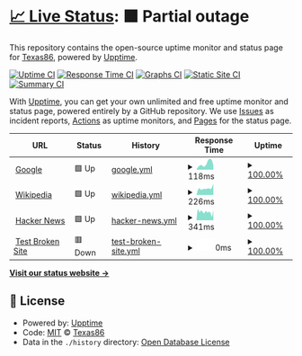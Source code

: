 # [📈 Live Status](https://Texas86.github.io/upptime): <!--live status--> **🟧 Partial outage**

This repository contains the open-source uptime monitor and status page for [Texas86](https://Texas86.github.io/upptime), powered by [Upptime](https://github.com/upptime/upptime).

[![Uptime CI](https://github.com/Texas86/upptime/workflows/Uptime%20CI/badge.svg)](https://github.com/Texas86/upptime/actions?query=workflow%3A%22Uptime+CI%22)
[![Response Time CI](https://github.com/Texas86/upptime/workflows/Response%20Time%20CI/badge.svg)](https://github.com/Texas86/upptime/actions?query=workflow%3A%22Response+Time+CI%22)
[![Graphs CI](https://github.com/Texas86/upptime/workflows/Graphs%20CI/badge.svg)](https://github.com/Texas86/upptime/actions?query=workflow%3A%22Graphs+CI%22)
[![Static Site CI](https://github.com/Texas86/upptime/workflows/Static%20Site%20CI/badge.svg)](https://github.com/Texas86/upptime/actions?query=workflow%3A%22Static+Site+CI%22)
[![Summary CI](https://github.com/Texas86/upptime/workflows/Summary%20CI/badge.svg)](https://github.com/Texas86/upptime/actions?query=workflow%3A%22Summary+CI%22)

With [Upptime](https://upptime.js.org), you can get your own unlimited and free uptime monitor and status page, powered entirely by a GitHub repository. We use [Issues](https://github.com/Texas86/upptime/issues) as incident reports, [Actions](https://github.com/Texas86/upptime/actions) as uptime monitors, and [Pages](https://Texas86.github.io/upptime) for the status page.

<!--start: status pages-->
<!-- This summary is generated by Upptime (https://github.com/upptime/upptime) -->
<!-- Do not edit this manually, your changes will be overwritten -->
<!-- prettier-ignore -->
| URL | Status | History | Response Time | Uptime |
| --- | ------ | ------- | ------------- | ------ |
| <img alt="" src="https://icons.duckduckgo.com/ip3/www.google.com.ico" height="13"> [Google](https://www.google.com) | 🟩 Up | [google.yml](https://github.com/Texas86/upptime/commits/HEAD/history/google.yml) | <details><summary><img alt="Response time graph" src="./graphs/google/response-time-week.png" height="20"> 118ms</summary><br><a href="https://Texas86.github.io/upptime/history/google"><img alt="Response time 112" src="https://img.shields.io/endpoint?url=https%3A%2F%2Fraw.githubusercontent.com%2FTexas86%2Fupptime%2FHEAD%2Fapi%2Fgoogle%2Fresponse-time.json"></a><br><a href="https://Texas86.github.io/upptime/history/google"><img alt="24-hour response time 170" src="https://img.shields.io/endpoint?url=https%3A%2F%2Fraw.githubusercontent.com%2FTexas86%2Fupptime%2FHEAD%2Fapi%2Fgoogle%2Fresponse-time-day.json"></a><br><a href="https://Texas86.github.io/upptime/history/google"><img alt="7-day response time 118" src="https://img.shields.io/endpoint?url=https%3A%2F%2Fraw.githubusercontent.com%2FTexas86%2Fupptime%2FHEAD%2Fapi%2Fgoogle%2Fresponse-time-week.json"></a><br><a href="https://Texas86.github.io/upptime/history/google"><img alt="30-day response time 113" src="https://img.shields.io/endpoint?url=https%3A%2F%2Fraw.githubusercontent.com%2FTexas86%2Fupptime%2FHEAD%2Fapi%2Fgoogle%2Fresponse-time-month.json"></a><br><a href="https://Texas86.github.io/upptime/history/google"><img alt="1-year response time 112" src="https://img.shields.io/endpoint?url=https%3A%2F%2Fraw.githubusercontent.com%2FTexas86%2Fupptime%2FHEAD%2Fapi%2Fgoogle%2Fresponse-time-year.json"></a></details> | <details><summary><a href="https://Texas86.github.io/upptime/history/google">100.00%</a></summary><a href="https://Texas86.github.io/upptime/history/google"><img alt="All-time uptime 100.00%" src="https://img.shields.io/endpoint?url=https%3A%2F%2Fraw.githubusercontent.com%2FTexas86%2Fupptime%2FHEAD%2Fapi%2Fgoogle%2Fuptime.json"></a><br><a href="https://Texas86.github.io/upptime/history/google"><img alt="24-hour uptime 100.00%" src="https://img.shields.io/endpoint?url=https%3A%2F%2Fraw.githubusercontent.com%2FTexas86%2Fupptime%2FHEAD%2Fapi%2Fgoogle%2Fuptime-day.json"></a><br><a href="https://Texas86.github.io/upptime/history/google"><img alt="7-day uptime 100.00%" src="https://img.shields.io/endpoint?url=https%3A%2F%2Fraw.githubusercontent.com%2FTexas86%2Fupptime%2FHEAD%2Fapi%2Fgoogle%2Fuptime-week.json"></a><br><a href="https://Texas86.github.io/upptime/history/google"><img alt="30-day uptime 100.00%" src="https://img.shields.io/endpoint?url=https%3A%2F%2Fraw.githubusercontent.com%2FTexas86%2Fupptime%2FHEAD%2Fapi%2Fgoogle%2Fuptime-month.json"></a><br><a href="https://Texas86.github.io/upptime/history/google"><img alt="1-year uptime 99.99%" src="https://img.shields.io/endpoint?url=https%3A%2F%2Fraw.githubusercontent.com%2FTexas86%2Fupptime%2FHEAD%2Fapi%2Fgoogle%2Fuptime-year.json"></a></details>
| <img alt="" src="https://icons.duckduckgo.com/ip3/en.wikipedia.org.ico" height="13"> [Wikipedia](https://en.wikipedia.org) | 🟩 Up | [wikipedia.yml](https://github.com/Texas86/upptime/commits/HEAD/history/wikipedia.yml) | <details><summary><img alt="Response time graph" src="./graphs/wikipedia/response-time-week.png" height="20"> 226ms</summary><br><a href="https://Texas86.github.io/upptime/history/wikipedia"><img alt="Response time 215" src="https://img.shields.io/endpoint?url=https%3A%2F%2Fraw.githubusercontent.com%2FTexas86%2Fupptime%2FHEAD%2Fapi%2Fwikipedia%2Fresponse-time.json"></a><br><a href="https://Texas86.github.io/upptime/history/wikipedia"><img alt="24-hour response time 330" src="https://img.shields.io/endpoint?url=https%3A%2F%2Fraw.githubusercontent.com%2FTexas86%2Fupptime%2FHEAD%2Fapi%2Fwikipedia%2Fresponse-time-day.json"></a><br><a href="https://Texas86.github.io/upptime/history/wikipedia"><img alt="7-day response time 226" src="https://img.shields.io/endpoint?url=https%3A%2F%2Fraw.githubusercontent.com%2FTexas86%2Fupptime%2FHEAD%2Fapi%2Fwikipedia%2Fresponse-time-week.json"></a><br><a href="https://Texas86.github.io/upptime/history/wikipedia"><img alt="30-day response time 211" src="https://img.shields.io/endpoint?url=https%3A%2F%2Fraw.githubusercontent.com%2FTexas86%2Fupptime%2FHEAD%2Fapi%2Fwikipedia%2Fresponse-time-month.json"></a><br><a href="https://Texas86.github.io/upptime/history/wikipedia"><img alt="1-year response time 218" src="https://img.shields.io/endpoint?url=https%3A%2F%2Fraw.githubusercontent.com%2FTexas86%2Fupptime%2FHEAD%2Fapi%2Fwikipedia%2Fresponse-time-year.json"></a></details> | <details><summary><a href="https://Texas86.github.io/upptime/history/wikipedia">100.00%</a></summary><a href="https://Texas86.github.io/upptime/history/wikipedia"><img alt="All-time uptime 100.00%" src="https://img.shields.io/endpoint?url=https%3A%2F%2Fraw.githubusercontent.com%2FTexas86%2Fupptime%2FHEAD%2Fapi%2Fwikipedia%2Fuptime.json"></a><br><a href="https://Texas86.github.io/upptime/history/wikipedia"><img alt="24-hour uptime 100.00%" src="https://img.shields.io/endpoint?url=https%3A%2F%2Fraw.githubusercontent.com%2FTexas86%2Fupptime%2FHEAD%2Fapi%2Fwikipedia%2Fuptime-day.json"></a><br><a href="https://Texas86.github.io/upptime/history/wikipedia"><img alt="7-day uptime 100.00%" src="https://img.shields.io/endpoint?url=https%3A%2F%2Fraw.githubusercontent.com%2FTexas86%2Fupptime%2FHEAD%2Fapi%2Fwikipedia%2Fuptime-week.json"></a><br><a href="https://Texas86.github.io/upptime/history/wikipedia"><img alt="30-day uptime 100.00%" src="https://img.shields.io/endpoint?url=https%3A%2F%2Fraw.githubusercontent.com%2FTexas86%2Fupptime%2FHEAD%2Fapi%2Fwikipedia%2Fuptime-month.json"></a><br><a href="https://Texas86.github.io/upptime/history/wikipedia"><img alt="1-year uptime 100.00%" src="https://img.shields.io/endpoint?url=https%3A%2F%2Fraw.githubusercontent.com%2FTexas86%2Fupptime%2FHEAD%2Fapi%2Fwikipedia%2Fuptime-year.json"></a></details>
| <img alt="" src="https://icons.duckduckgo.com/ip3/news.ycombinator.com.ico" height="13"> [Hacker News](https://news.ycombinator.com) | 🟩 Up | [hacker-news.yml](https://github.com/Texas86/upptime/commits/HEAD/history/hacker-news.yml) | <details><summary><img alt="Response time graph" src="./graphs/hacker-news/response-time-week.png" height="20"> 341ms</summary><br><a href="https://Texas86.github.io/upptime/history/hacker-news"><img alt="Response time 306" src="https://img.shields.io/endpoint?url=https%3A%2F%2Fraw.githubusercontent.com%2FTexas86%2Fupptime%2FHEAD%2Fapi%2Fhacker-news%2Fresponse-time.json"></a><br><a href="https://Texas86.github.io/upptime/history/hacker-news"><img alt="24-hour response time 297" src="https://img.shields.io/endpoint?url=https%3A%2F%2Fraw.githubusercontent.com%2FTexas86%2Fupptime%2FHEAD%2Fapi%2Fhacker-news%2Fresponse-time-day.json"></a><br><a href="https://Texas86.github.io/upptime/history/hacker-news"><img alt="7-day response time 341" src="https://img.shields.io/endpoint?url=https%3A%2F%2Fraw.githubusercontent.com%2FTexas86%2Fupptime%2FHEAD%2Fapi%2Fhacker-news%2Fresponse-time-week.json"></a><br><a href="https://Texas86.github.io/upptime/history/hacker-news"><img alt="30-day response time 324" src="https://img.shields.io/endpoint?url=https%3A%2F%2Fraw.githubusercontent.com%2FTexas86%2Fupptime%2FHEAD%2Fapi%2Fhacker-news%2Fresponse-time-month.json"></a><br><a href="https://Texas86.github.io/upptime/history/hacker-news"><img alt="1-year response time 305" src="https://img.shields.io/endpoint?url=https%3A%2F%2Fraw.githubusercontent.com%2FTexas86%2Fupptime%2FHEAD%2Fapi%2Fhacker-news%2Fresponse-time-year.json"></a></details> | <details><summary><a href="https://Texas86.github.io/upptime/history/hacker-news">100.00%</a></summary><a href="https://Texas86.github.io/upptime/history/hacker-news"><img alt="All-time uptime 99.94%" src="https://img.shields.io/endpoint?url=https%3A%2F%2Fraw.githubusercontent.com%2FTexas86%2Fupptime%2FHEAD%2Fapi%2Fhacker-news%2Fuptime.json"></a><br><a href="https://Texas86.github.io/upptime/history/hacker-news"><img alt="24-hour uptime 100.00%" src="https://img.shields.io/endpoint?url=https%3A%2F%2Fraw.githubusercontent.com%2FTexas86%2Fupptime%2FHEAD%2Fapi%2Fhacker-news%2Fuptime-day.json"></a><br><a href="https://Texas86.github.io/upptime/history/hacker-news"><img alt="7-day uptime 100.00%" src="https://img.shields.io/endpoint?url=https%3A%2F%2Fraw.githubusercontent.com%2FTexas86%2Fupptime%2FHEAD%2Fapi%2Fhacker-news%2Fuptime-week.json"></a><br><a href="https://Texas86.github.io/upptime/history/hacker-news"><img alt="30-day uptime 100.00%" src="https://img.shields.io/endpoint?url=https%3A%2F%2Fraw.githubusercontent.com%2FTexas86%2Fupptime%2FHEAD%2Fapi%2Fhacker-news%2Fuptime-month.json"></a><br><a href="https://Texas86.github.io/upptime/history/hacker-news"><img alt="1-year uptime 99.91%" src="https://img.shields.io/endpoint?url=https%3A%2F%2Fraw.githubusercontent.com%2FTexas86%2Fupptime%2FHEAD%2Fapi%2Fhacker-news%2Fuptime-year.json"></a></details>
| <img alt="" src="https://icons.duckduckgo.com/ip3/thissitedoesnotexist.koj.co.ico" height="13"> [Test Broken Site](https://thissitedoesnotexist.koj.co) | 🟥 Down | [test-broken-site.yml](https://github.com/Texas86/upptime/commits/HEAD/history/test-broken-site.yml) | <details><summary><img alt="Response time graph" src="./graphs/test-broken-site/response-time-week.png" height="20"> 0ms</summary><br><a href="https://Texas86.github.io/upptime/history/test-broken-site"><img alt="Response time 0" src="https://img.shields.io/endpoint?url=https%3A%2F%2Fraw.githubusercontent.com%2FTexas86%2Fupptime%2FHEAD%2Fapi%2Ftest-broken-site%2Fresponse-time.json"></a><br><a href="https://Texas86.github.io/upptime/history/test-broken-site"><img alt="24-hour response time 0" src="https://img.shields.io/endpoint?url=https%3A%2F%2Fraw.githubusercontent.com%2FTexas86%2Fupptime%2FHEAD%2Fapi%2Ftest-broken-site%2Fresponse-time-day.json"></a><br><a href="https://Texas86.github.io/upptime/history/test-broken-site"><img alt="7-day response time 0" src="https://img.shields.io/endpoint?url=https%3A%2F%2Fraw.githubusercontent.com%2FTexas86%2Fupptime%2FHEAD%2Fapi%2Ftest-broken-site%2Fresponse-time-week.json"></a><br><a href="https://Texas86.github.io/upptime/history/test-broken-site"><img alt="30-day response time 0" src="https://img.shields.io/endpoint?url=https%3A%2F%2Fraw.githubusercontent.com%2FTexas86%2Fupptime%2FHEAD%2Fapi%2Ftest-broken-site%2Fresponse-time-month.json"></a><br><a href="https://Texas86.github.io/upptime/history/test-broken-site"><img alt="1-year response time 0" src="https://img.shields.io/endpoint?url=https%3A%2F%2Fraw.githubusercontent.com%2FTexas86%2Fupptime%2FHEAD%2Fapi%2Ftest-broken-site%2Fresponse-time-year.json"></a></details> | <details><summary><a href="https://Texas86.github.io/upptime/history/test-broken-site">100.00%</a></summary><a href="https://Texas86.github.io/upptime/history/test-broken-site"><img alt="All-time uptime 100.00%" src="https://img.shields.io/endpoint?url=https%3A%2F%2Fraw.githubusercontent.com%2FTexas86%2Fupptime%2FHEAD%2Fapi%2Ftest-broken-site%2Fuptime.json"></a><br><a href="https://Texas86.github.io/upptime/history/test-broken-site"><img alt="24-hour uptime 100.00%" src="https://img.shields.io/endpoint?url=https%3A%2F%2Fraw.githubusercontent.com%2FTexas86%2Fupptime%2FHEAD%2Fapi%2Ftest-broken-site%2Fuptime-day.json"></a><br><a href="https://Texas86.github.io/upptime/history/test-broken-site"><img alt="7-day uptime 100.00%" src="https://img.shields.io/endpoint?url=https%3A%2F%2Fraw.githubusercontent.com%2FTexas86%2Fupptime%2FHEAD%2Fapi%2Ftest-broken-site%2Fuptime-week.json"></a><br><a href="https://Texas86.github.io/upptime/history/test-broken-site"><img alt="30-day uptime 100.00%" src="https://img.shields.io/endpoint?url=https%3A%2F%2Fraw.githubusercontent.com%2FTexas86%2Fupptime%2FHEAD%2Fapi%2Ftest-broken-site%2Fuptime-month.json"></a><br><a href="https://Texas86.github.io/upptime/history/test-broken-site"><img alt="1-year uptime 100.00%" src="https://img.shields.io/endpoint?url=https%3A%2F%2Fraw.githubusercontent.com%2FTexas86%2Fupptime%2FHEAD%2Fapi%2Ftest-broken-site%2Fuptime-year.json"></a></details>

<!--end: status pages-->

[**Visit our status website →**](https://Texas86.github.io/upptime)

## 📄 License

- Powered by: [Upptime](https://github.com/upptime/upptime)
- Code: [MIT](./LICENSE) © [Texas86](https://Texas86.github.io/upptime)
- Data in the `./history` directory: [Open Database License](https://opendatacommons.org/licenses/odbl/1-0/)
